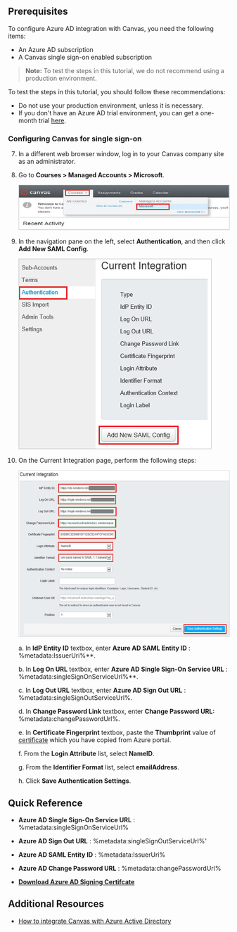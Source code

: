 ## Prerequisites

To configure Azure AD integration with Canvas, you need the following items:

- An Azure AD subscription
- A Canvas single sign-on enabled subscription

> **Note:**
> To test the steps in this tutorial, we do not recommend using a production environment.

To test the steps in this tutorial, you should follow these recommendations:

- Do not use your production environment, unless it is necessary.
- If you don't have an Azure AD trial environment, you can get a one-month trial [here](https://azure.microsoft.com/pricing/free-trial/).

### Configuring Canvas for single sign-on

7. In a different web browser window, log in to your Canvas company site as an administrator.

8. Go to **Courses \> Managed Accounts \> Microsoft**.
   
    ![Canvas](./media/ic775990.png "Canvas")

9. In the navigation pane on the left, select **Authentication**, and then click **Add New SAML Config**.
   
    ![Authentication](./media/ic775991.png "Authentication")

10. On the Current Integration page, perform the following steps:
   
    ![Current Integration](./media/ic775992.png "Current Integration")

    a. In **IdP Entity ID** textbox, enter **Azure AD SAML Entity ID** : %metadata:IssuerUri%**.

    b. In **Log On URL** textbox, enter **Azure AD Single Sign-On Service URL** : %metadata:singleSignOnServiceUrl%**.

    c. In **Log Out URL** textbox, enter **Azure AD Sign Out URL** : %metadata:singleSignOutServiceUrl%.

    d. In **Change Password Link** textbox, enter **Change Password URL:** %metadata:changePasswordUrl%. 

    e. In **Certificate Fingerprint** textbox, paste the **Thumbprint** value of [certificate](%metadata:CertificateDownloadRawUrl%) which you have copied from Azure portal.      
        
    f. From the **Login Attribute** list, select **NameID**.

    g. From the **Identifier Format** list, select **emailAddress**.

    h. Click **Save Authentication Settings**.

## Quick Reference

* **Azure AD Single Sign-On Service URL** : %metadata:singleSignOnServiceUrl%

* **Azure AD Sign Out URL** : %metadata:singleSignOutServiceUrl%'

* **Azure AD SAML Entity ID** : %metadata:IssuerUri%

* **Azure AD Change Password URL** : %metadata:changePasswordUrl%


* **[Download Azure AD Signing Certifcate](%metadata:CertificateDownloadRawUrl%)**



## Additional Resources

* [How to integrate Canvas with Azure Active Directory](https://docs.microsoft.com/en-us/azure/active-directory/active-directory-saas-canvas-lms-tutorial)
